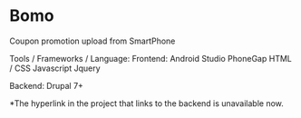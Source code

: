 # Bomo
Coupon promotion upload from SmartPhone

Tools / Frameworks / Language:
Frontend:
Android Studio
PhoneGap
HTML / CSS
Javascript
Jquery

Backend:
Drupal 7+

*The hyperlink in the project that links to the backend is unavailable now.
